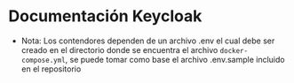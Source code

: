 # Documentación Keycloak

- Nota: Los contendores dependen de un archivo .env el cual debe ser creado en el directorio donde se encuentra el archivo `docker-compose.yml`, se puede tomar como base el archivo .env.sample incluido en el repositorio